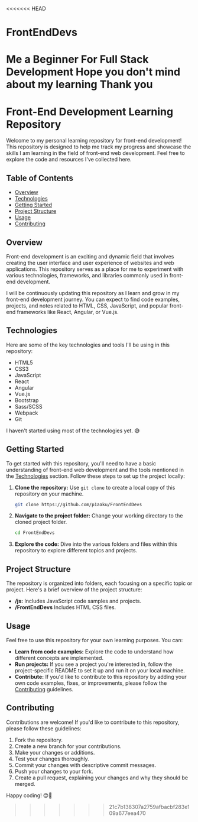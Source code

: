 <<<<<<< HEAD
# FrontEndDevs
Me a Beginner For Full Stack Development 
Hope you don't mind about my learning
Thank you
=======
# Front-End Development Learning Repository

Welcome to my personal learning repository for front-end development! This repository is designed to help me track my progress and showcase the skills I am learning in the field of front-end web development. Feel free to explore the code and resources I've collected here.

## Table of Contents

- [Overview](#overview)
- [Technologies](#technologies)
- [Getting Started](#getting-started)
- [Project Structure](#project-structure)
- [Usage](#usage)
- [Contributing](#contributing)

## Overview

Front-end development is an exciting and dynamic field that involves creating the user interface and user experience of websites and web applications. This repository serves as a place for me to experiment with various technologies, frameworks, and libraries commonly used in front-end development.

I will be continuously updating this repository as I learn and grow in my front-end development journey. You can expect to find code examples, projects, and notes related to HTML, CSS, JavaScript, and popular front-end frameworks like React, Angular, or Vue.js.

## Technologies

Here are some of the key technologies and tools I'll be using in this repository:

- HTML5
- CSS3
- JavaScript
- React
- Angular
- Vue.js
- Bootstrap
- Sass/SCSS
- Webpack
- Git

I haven't started using most of the technologies yet. 😅

## Getting Started

To get started with this repository, you'll need to have a basic understanding of front-end web development and the tools mentioned in the [Technologies](#technologies) section. Follow these steps to set up the project locally:

1. **Clone the repository:** Use `git clone` to create a local copy of this repository on your machine.

   ```bash
   git clone https://github.com/p1aaku/FrontEndDevs
   ```

2. **Navigate to the project folder:** Change your working directory to the cloned project folder.

   ```bash
   cd FrontEndDevs
   ```

3. **Explore the code:** Dive into the various folders and files within this repository to explore different topics and projects.

## Project Structure

The repository is organized into folders, each focusing on a specific topic or project. Here's a brief overview of the project structure:

- **/js:** Includes JavaScript code samples and projects.
- **/FrontEndDevs** Includes HTML CSS files.

## Usage

Feel free to use this repository for your own learning purposes. You can:

- **Learn from code examples:** Explore the code to understand how different concepts are implemented.
- **Run projects:** If you see a project you're interested in, follow the project-specific README to set it up and run it on your local machine.
- **Contribute:** If you'd like to contribute to this repository by adding your own code examples, fixes, or improvements, please follow the [Contributing](#contributing) guidelines.

## Contributing

Contributions are welcome! If you'd like to contribute to this repository, please follow these guidelines:

1. Fork the repository.
2. Create a new branch for your contributions.
3. Make your changes or additions.
4. Test your changes thoroughly.
5. Commit your changes with descriptive commit messages.
6. Push your changes to your fork.
7. Create a pull request, explaining your changes and why they should be merged.


Happy coding! 😊🚀
>>>>>>> 21c7b138307a2759afbacbf283e109a677eea470
